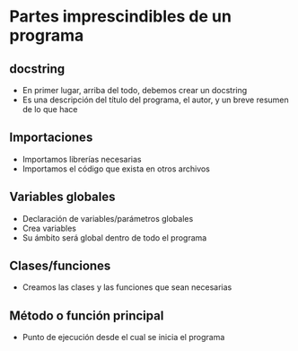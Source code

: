 # Partes imprescindibles de un programa

## docstring
- En primer lugar, arriba del todo, debemos crear un docstring
- Es una descripción del título del programa, el autor, y un breve resumen de lo que hace

## Importaciones
- Importamos librerías necesarias
- Importamos el código que exista en otros archivos

## Variables globales
- Declaración de variables/parámetros globales
- Crea variables
- Su ámbito será global dentro de todo el programa

## Clases/funciones
- Creamos las clases y las funciones que sean necesarias

## Método o función principal
- Punto de ejecución desde el cual se inicia el programa
